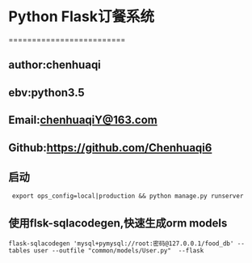 # Python Flask订餐系统
=========================
## author:chenhuaqi
## ebv:python3.5
## Email:chenhuaqiY@163.com
## Github:https://github.com/Chenhuaqi6
## 启动
     export ops_config=local|production && python manage.py runserver


## 使用flsk-sqlacodegen,快速生成orm models


    flask-sqlacodegen 'mysql+pymysql://root:密码@127.0.0.1/food_db' --tables user --outfile "common/models/User.py"  --flask
  